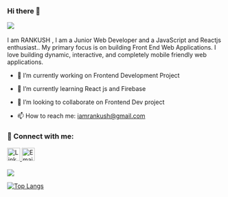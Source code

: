 ### Hi there 👋 

![](https://komarev.com/ghpvc/?username=iRankush&color=blueviolet)
<br/><br/>I am RANKUSH , I am a Junior Web Developer and a JavaScript and Reactjs enthusiast.. My primary focus is on building Front End Web Applications. I love building dynamic,  interactive, and completely mobile friendly web applications.<br/> 


- 🔭 I’m currently working on Frontend Development Project
- 🌱 I’m currently learning React js and Firebase
- 👯 I’m looking to collaborate on Frontend Dev project

- 📫 How to reach me: iamrankush@gmail.com

### 🤝 Connect with me:
<a href="https://www.linkedin.com/in/rankush-280430200/" target="_blank" rel="noopener noreferrer">
 <img src="https://cdn.jsdelivr.net/npm/simple-icons@v3/icons/linkedin.svg" alt="Linkedin" height="30" style="">
</a>
 <a href="mailto:iamrankush@gmail.com">
 <img src="https://cdn.jsdelivr.net/npm/simple-icons@v3/icons/gmail.svg" alt="Email me" height="30" style="">
</a><br/><br/>




<img height="" width="" src="https://github-readme-stats.vercel.app/api?username=iRankush&show_icons=true&hide_border=true&&count_private=true&include_all_commits=true" />

[![Top Langs](https://github-readme-stats.vercel.app/api/top-langs/?username=iRankush&langs_count=6)](https://github.com/iRankush/github-readme-stats)
 


